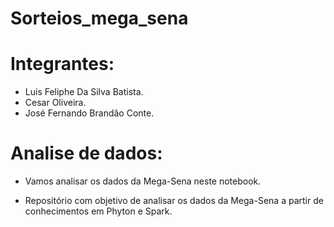 # Sorteios_mega_sena

# Integrantes:
- Luis Feliphe Da Silva Batista.
- Cesar Oliveira.
- José Fernando Brandão Conte.

# Analise de dados:
- Vamos analisar os dados da Mega-Sena neste notebook.

- Repositório com objetivo de analisar os dados da Mega-Sena a partir de conhecimentos em Phyton e Spark.
